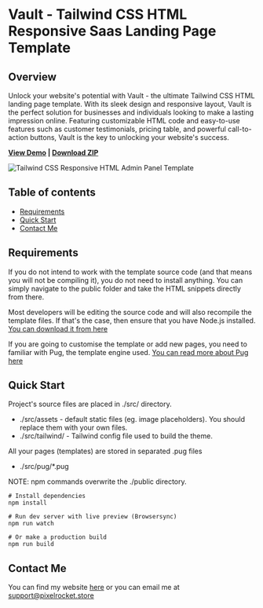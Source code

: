 # Vault - Tailwind CSS HTML Responsive Saas Landing Page Template

## Overview
Unlock your website's potential with Vault - the ultimate Tailwind CSS HTML landing page template. With its sleek design and responsive layout, Vault is the perfect solution for businesses and individuals looking to make a lasting impression online. Featuring customizable HTML code and easy-to-use features such as customer testimonials, pricing table, and powerful call-to-action buttons, Vault is the key to unlocking your website's success.

<strong><a href="https://base-html-tailwind.vercel.app/">View Demo</a> | <a href="https://github.com/PixelRocket-Shop/base-html-tailwind/archive/main.zip">Download ZIP</a></strong>

![Tailwind CSS Responsive HTML Admin Panel Template](https://pixelrocket-public-assets.s3.eu-west-2.amazonaws.com/corporate-public/free-tailwind-admin-template-2.png "Base | Tailwind CSS Responsive HTML Admin Panel Template")


## Table of contents

- [Requirements](#requirements)
- [Quick Start](#quick-start)
- [Contact Me](#contact-me)


## Requirements
If you do not intend to work with the template source code (and that means you will not be compiling it), you do not need to install anything. You can simply navigate to the public folder and take the HTML snippets directly from there.

Most developers will be editing the source code and will also recompile the template files. If that's the case, then ensure that you have Node.js installed. [You can download it from here](https://nodejs.org/en/download/)

If you are going to customise the template or add new pages, you need to familiar with Pug, the template engine used. [You can read more about Pug here](https://pugjs.org/)

## Quick Start
Project's source files are placed in ./src/ directory. 
* ./src/assets - default static files (eg. image placeholders). You should replace them with your own files.
* ./src/tailwind/ - Tailwind config file used to build the theme.

All your pages (templates) are stored in separated .pug files
* ./src/pug/*.pug  

NOTE: npm commands overwrite the ./public directory.

```
# Install dependencies
npm install 

# Run dev server with live preview (Browsersync)
npm run watch

# Or make a production build 
npm run build
```

## Contact Me
You can find my website [here](https://www.pixelrocket.store) or you can email me at support@pixelrocket.store